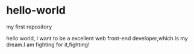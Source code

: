 # hello-world
my first repository

hello world, i want to be a excellent web front-end developer,which is my dream.I am fighting for it,fighting!
